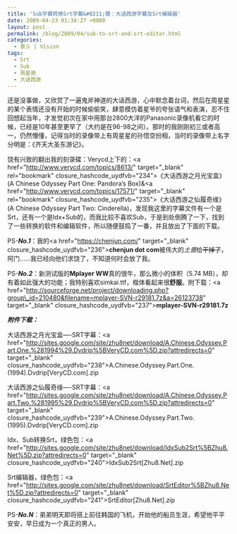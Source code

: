 ```yaml
---
title: 'Sub字幕转换Srt字幕&#8211;赠：大话西游字幕及Srt编辑器'
date: 2009-04-23 01:34:27 +0800
layout: post
permalink: /blog/2009/04/sub-to-srt-and-srt-editor.html
categories:
  - 景彡 | Vision
tags:
  - Srt
  - Sub
  - 周星驰
  - 大话西游
---
```

还是没事做，又欣赏了一遍鬼斧神道的大话西游，心中默念着台词，然后在周星星的某个表情还没有开始的时候偷偷笑，肆意模仿着星爷的夸张语气和表演，忍不住回想起当年，才发觉初次在家中用那台2800大洋的Panasonic录像机看它的时候，已经是10年甚至更早了（大约是在96-98之间）。那时的我刚刚初三或者高一，仍然懵懂，记得当时的录像带上有周星星的孙悟空扮相，当时的录像带上名字分明是：《齐天大圣东游记》。

饶有兴致的翻出我的刻录碟：Verycd上下的：<a href="http://www.verycd.com/topics/8613/" target="\_blank" rel="bookmark" closure\_hashcode_uydfvb="234">《大话西游之月光宝盒》(A Chinese Odyssey Part One: Pandora&#8217;s Box)</a>&<a href="http://www.verycd.com/topics/17571/" target="\_blank" rel="bookmark" closure\_hashcode_uydfvb="235">《大话西游之仙履奇缘》(A Chinese Odyssey Part Two: Cinderella)</a>，发现我这里的字幕文件有一个是Srt，还有一个是Idx+Sub的，而我比较不喜欢Sub，于是到处倒腾了一下，找到了一些转换的软件和编辑软件，所以随便鼓捣了一番，并且放出了下面的下载。

PS-***No.1***：我的<a href="https://chenjun.com/" target="\_blank" closure\_hashcode_uydfvb="236">**chenjun dot com**</a>被伟大的*土啬*给<strike>干掉了</strike>，阿门&#8230;&#8230;我已经向他们求饶了，不知道何时会放了我。

PS-***No.2***：新测试版的**Mplayer WW**真的很牛，那么微小的体积（5.74 MB），却有着如此强大的功能；我特别喜欢simkai.ttf，楷体看起来很**舒服**。附下载：<a href="http://sourceforge.net/project/downloading.php?group\_id=210480&filename=mplayer-SVN-r29181.7z&a=26123738" target="\_blank" closure\_hashcode\_uydfvb="237">**mplayer-SVN-r29181.7z**</a>

***附件下载：***

大话西游之月光宝盒&#8212;-SRT字幕：<a href="http://sites.google.com/site/zhu8net/download/A.Chinese.Odyssey.Part.One.%281994%29.Dvdrip%5BVeryCD.com%5D.zip?attredirects=0" target="\_blank" closure\_hashcode_uydfvb="238">A.Chinese.Odyssey.Part.One.(1994).Dvdrip[VeryCD.com].zip</a>

大话西游之仙履奇缘&#8212;-SRT字幕：<a href="http://sites.google.com/site/zhu8net/download/A.Chinese.Odyssey.Part.Two.%281995%29.Dvdrip%5BVeryCD.com%5D.zip?attredirects=0" target="\_blank" closure\_hashcode_uydfvb="239">A.Chinese.Odyssey.Part.Two.(1995).Dvdrip[VeryCD.com].zip</a>

Idx、Sub转换Srt，绿色包：<a href="http://sites.google.com/site/zhu8net/download/IdxSub2Srt%5BZhu8.Net%5D.zip?attredirects=0" target="\_blank" closure\_hashcode_uydfvb="240">IdxSub2Srt[Zhu8.Net].zip</a>

Srt编辑器，绿色包：<a href="http://sites.google.com/site/zhu8net/download/SrtEditor%5BZhu8.Net%5D.zip?attredirects=0" target="\_blank" closure\_hashcode_uydfvb="241">SrtEditor[Zhu8.Net].zip</a>

PS-***No.N***：弟弟明天即将搭上前往韩国的飞机，开始他的船员生涯，希望他平平安安，早日成为一个真正的男人。